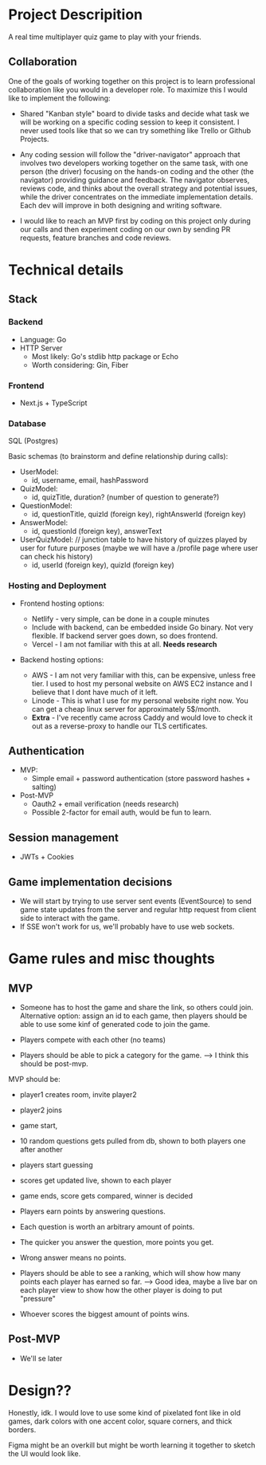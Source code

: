 #  Project Descripition
A real time multiplayer quiz game to play with your friends.

## Collaboration 
One of the goals of working together on this project is to learn professional collaboration like you would in a developer role. To maximize this I would like to implement the following: 

- Shared "Kanban style" board to divide tasks and decide what task we will be working on a specific coding session to keep it consistent. I never used tools like that so we can try something like Trello or Github Projects.  

- Any coding session will follow the "driver-navigator" approach that involves two developers working together on the same task, with one person (the driver) focusing on the hands-on coding and the other (the navigator) providing guidance and feedback. The navigator observes, reviews code, and thinks about the overall strategy and potential issues, while the driver concentrates on the immediate implementation details. Each dev will improve in both designing and writing software.  

- I would like to reach an MVP first by coding on this project only during our calls and then experiment coding on our own by sending PR requests, feature branches and code reviews.

# Technical details

## Stack

### Backend
- Language: Go
- HTTP Server 
    - Most likely: Go's stdlib http package or Echo
    - Worth considering: Gin, Fiber

### Frontend
- Next.js + TypeScript

### Database 
SQL (Postgres)

Basic schemas (to brainstorm and define relationship during calls): 
- UserModel: 
    - id, username, email, hashPassword
- QuizModel:
    - id, quizTitle, duration? (number of question to generate?)
- QuestionModel: 
    - id, questionTitle, quizId (foreign key), rightAnswerId (foreign key)
- AnswerModel: 
    - id, questionId (foreign key), answerText
- UserQuizModel: // junction table to have history of quizzes played by user for future purposes (maybe we will have a /profile page where user can check his history)
    - id, userId (foreign key), quizId (foreign key)

### Hosting and Deployment
- Frontend hosting options:
    - Netlify - very simple, can be done in a couple minutes
    - Include with backend, can be embedded inside Go binary.
    Not very flexible. If backend server goes down, so does frontend.
    - Vercel - I am not familiar with this at all. **Needs research**

- Backend hosting options:
    - AWS - I am not very familiar with this, can be expensive, unless free
    tier. I used to host my personal website on AWS EC2 instance and I believe
    that I dont have much of it left.
    - Linode - This is what I use for my personal website right now. You can get a cheap
    linux server for approximately 5$/month.
    - **Extra** - I've recently came across Caddy and would love to check it out
    as a reverse-proxy to handle our TLS certificates.


## Authentication
- MVP:
    - Simple email + password authentication (store password hashes + salting)
- Post-MVP
    - Oauth2 + email verification (needs research)
    - Possible 2-factor for email auth, would be fun to learn.

## Session management
- JWTs + Cookies

## Game implementation decisions
- We will start by trying to use server sent events (EventSource) 
to send game state updates from the server and regular http request from client side
to interact with the game.
- If SSE won't work for us, we'll probably have to use web sockets.

# Game rules and misc thoughts

## MVP
- Someone has to host the game and share the link, so others could join.
Alternative option: assign an id to each game, then players should be able to use some kinf of 
generated code to join the game.

- Players compete with each other (no teams)
- Players should be able to pick a category for the game. --> I think this should be post-mvp. 

MVP should be: 
- player1 creates room, invite player2 
- player2 joins 
- game start, 
- 10 random questions gets pulled from db, shown to both players one after another
- players start guessing
- scores get updated live, shown to each player
- game ends, score gets compared, winner is decided

- Players earn points by answering questions.
- Each question is worth an arbitrary amount of points.
- The quicker you answer the question, more points you get.
- Wrong answer means no points.
- Players should be able to see a ranking, which will show 
how many points each player has earned so far. --> Good idea, maybe a live bar on each player view to show how the other player is doing to put "pressure"
- Whoever scores the biggest amount of points wins.

## Post-MVP
- We'll se later

# Design??

Honestly, idk. I would love to use some kind of pixelated font like in old games,
dark colors with one accent color, square corners, and thick borders.

Figma might be an overkill but might be worth learning it together to sketch the UI would look like. 


